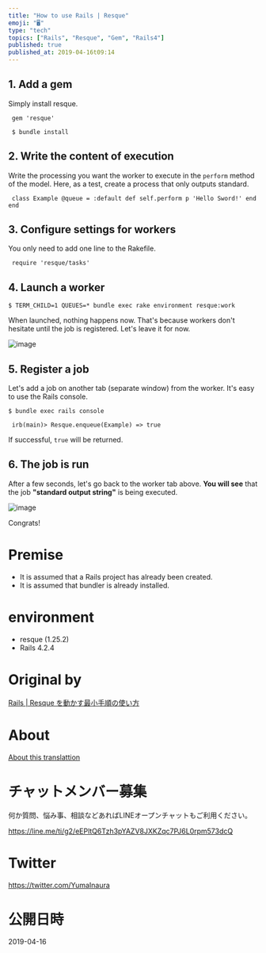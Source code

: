 ```yaml
---
title: "How to use Rails | Resque"
emoji: "🖥"
type: "tech"
topics: ["Rails", "Resque", "Gem", "Rails4"]
published: true
published_at: 2019-04-16t09:14
---
```


## 1. Add a gem 

Simply install resque.

     gem 'resque' 

     $ bundle install 

## 2. Write the content of execution 

Write the processing you want the worker to execute in the `perform` method of the model. Here, as a test, create a process that only outputs standard.

     class Example @queue = :default def self.perform p 'Hello Sword!' end end 

## 3. Configure settings for workers 

You only need to add one line to the Rakefile.

     require 'resque/tasks' 

## 4. Launch a worker 

`$ TERM_CHILD=1 QUEUES=* bundle exec rake environment resque:work`

 

When launched, nothing happens now. That's because workers don't hesitate until the job is registered. Let's leave it for now.

![image](https://qiita-image-store.s3.amazonaws.com/0/90607/49a5866e-f661-1c41-37ce-714939fb233a.png)

## 5. Register a job 

Let's add a job on another tab (separate window) from the worker. It's easy to use the Rails console.

`$ bundle exec rails console`

 

     irb(main)> Resque.enqueue(Example) => true 

If successful, `true` will be returned.

## 6. The job is run 

After a few seconds, let's go back to the worker tab above. **You will see** that the job **"standard output string"** is being executed.

![image](https://qiita-image-store.s3.amazonaws.com/0/90607/bc38c086-4efb-340e-3f45-799776acb454.png)

Congrats!

# Premise 

- It is assumed that a Rails project has already been created. 
- It is assumed that bundler is already installed. 

# environment 

- resque (1.25.2) 
- Rails 4.2.4 


# Original by
[Rails | Resque を動かす最小手順の使い方](https://qiita.com/Yinaura/items/715e8158b4b93c71ee36)

# About

[About this translattion](https://qiita.com/YumaInaura/items/7f6fd1e9310a6816469a)








<!-- Update From Qiita API -->

# チャットメンバー募集


何か質問、悩み事、相談などあればLINEオープンチャットもご利用ください。

https://line.me/ti/g2/eEPltQ6Tzh3pYAZV8JXKZqc7PJ6L0rpm573dcQ





# Twitter


https://twitter.com/YumaInaura


<!-- Update From Qiita API -->



# 公開日時

2019-04-16
